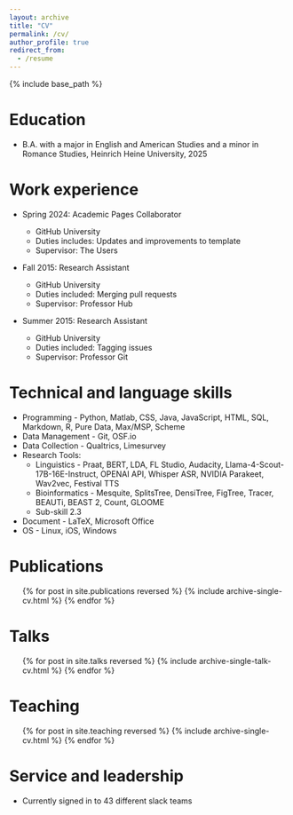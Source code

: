 ```yaml
---
layout: archive
title: "CV"
permalink: /cv/
author_profile: true
redirect_from:
  - /resume
---
```


{% include base_path %}

Education
======
* B.A. with a major in English and American Studies and a minor in Romance Studies, Heinrich Heine University, 2025

Work experience
======
* Spring 2024: Academic Pages Collaborator
  * GitHub University
  * Duties includes: Updates and improvements to template
  * Supervisor: The Users

* Fall 2015: Research Assistant
  * GitHub University
  * Duties included: Merging pull requests
  * Supervisor: Professor Hub

* Summer 2015: Research Assistant
  * GitHub University
  * Duties included: Tagging issues
  * Supervisor: Professor Git
  
Technical and language skills
======
* Programming - Python, Matlab, CSS, Java, JavaScript, HTML, SQL, Markdown, R, Pure Data, Max/MSP, Scheme 
* Data Management - Git, OSF.io
* Data Collection - Qualtrics, Limesurvey
* Research Tools: 
  * Linguistics - Praat, BERT, LDA, FL Studio, Audacity, Llama-4-Scout-17B-16E-Instruct, OPENAI API, Whisper ASR, NVIDIA Parakeet, Wav2vec, Festival TTS
  * Bioinformatics - Mesquite, SplitsTree, DensiTree, FigTree, Tracer, BEAUTi, BEAST 2, Count, GLOOME
  * Sub-skill 2.3
* Document - LaTeX, Microsoft Office
* OS - Linux, iOS, Windows

Publications
======
  <ul>{% for post in site.publications reversed %}
    {% include archive-single-cv.html %}
  {% endfor %}</ul>
  
Talks
======
  <ul>{% for post in site.talks reversed %}
    {% include archive-single-talk-cv.html  %}
  {% endfor %}</ul>
  
Teaching
======
  <ul>{% for post in site.teaching reversed %}
    {% include archive-single-cv.html %}
  {% endfor %}</ul>
  
Service and leadership
======
* Currently signed in to 43 different slack teams
